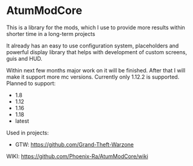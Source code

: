 # AtumModCore
This is a library for the mods, which I use to provide more results within shorter time in a long-term projects

It already has an easy to use configuration system, placeholders and powerful display library that helps with development of custom screens, guis and HUD.


Within next few months major work on it will be finished.
After that I will make it support more mc versions.
Currently only 1.12.2 is supported.
Planned to support:
- 1.8
- 1.12
- 1.16
- 1.18
- latest

Used in projects:
- GTW:  https://github.com/Grand-Theft-Warzone

WIKI: https://github.com/Phoenix-Ra/AtumModCore/wiki
